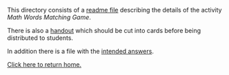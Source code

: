This directory consists of a [readme file](https://github.com/sfushidahardy/SSEA-Linear-Algebra-Activities/blob/main/MetaSkills/MathWordsMatchingGame/math-words-matching-game-readme.pdf) describing the details of the activity _Math Words Matching Game_.

There is also a [handout](https://github.com/sfushidahardy/SSEA-Linear-Algebra-Activities-2022/blob/main/MetaSkills/MathWordsMatchingGame/math-words-matching-game-handout.pdf) which should be cut into cards before being distributed to students.

In addition there is a file with the [intended answers](https://github.com/sfushidahardy/SSEA-Linear-Algebra-Activities-2022/blob/main/MetaSkills/MathWordsMatchingGame/math-words-matching-game-additional-resource.pdf).

[Click here to return home.](https://github.com/sfushidahardy/SSEA-Linear-Algebra-Activities/blob/main/README.md#meta-skills-general-skills-and-other-activities)
